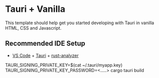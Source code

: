 # Tauri + Vanilla

This template should help get you started developing with Tauri in vanilla HTML, CSS and Javascript.

## Recommended IDE Setup

- [VS Code](https://code.visualstudio.com/) + [Tauri](https://marketplace.visualstudio.com/items?itemName=tauri-apps.tauri-vscode) + [rust-analyzer](https://marketplace.visualstudio.com/items?itemName=rust-lang.rust-analyzer)


TAURI_SIGNING_PRIVATE_KEY=$(cat ~/.tauri/myapp.key) 
TAURI_SIGNING_PRIVATE_KEY_PASSWORD=<.....> cargo tauri build